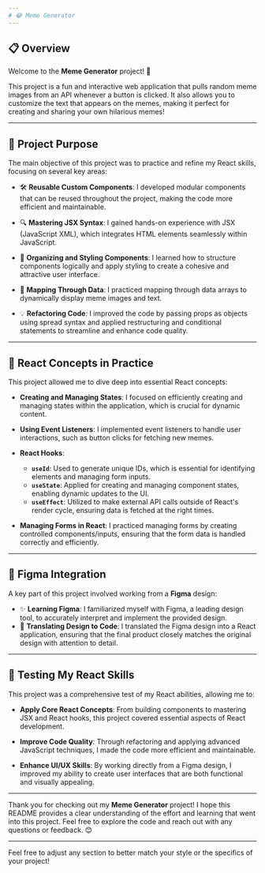 ```yaml
---
# 😂 Meme Generator
---
```


## 📋 Overview

Welcome to the **Meme Generator** project! 🎉

This project is a fun and interactive web application that pulls random meme images from an API whenever a button is clicked. It also allows you to customize the text that appears on the memes, making it perfect for creating and sharing your own hilarious memes!

---

## 🎯 Project Purpose

The main objective of this project was to practice and refine my React skills, focusing on several key areas:

- 🛠️ **Reusable Custom Components**: I developed modular components that can be reused throughout the project, making the code more efficient and maintainable.

- 🔍 **Mastering JSX Syntax**: I gained hands-on experience with JSX (JavaScript XML), which integrates HTML elements seamlessly within JavaScript.

- 🎨 **Organizing and Styling Components**: I learned how to structure components logically and apply styling to create a cohesive and attractive user interface.

- 🔄 **Mapping Through Data**: I practiced mapping through data arrays to dynamically display meme images and text.

- 💡 **Refactoring Code**: I improved the code by passing props as objects using spread syntax and applied restructuring and conditional statements to streamline and enhance code quality.

---

## 🔧 React Concepts in Practice

This project allowed me to dive deep into essential React concepts:

- **Creating and Managing States**: I focused on efficiently creating and managing states within the application, which is crucial for dynamic content.
- **Using Event Listeners**: I implemented event listeners to handle user interactions, such as button clicks for fetching new memes.

- **React Hooks**:

  - **`useId`**: Used to generate unique IDs, which is essential for identifying elements and managing form inputs.
  - **`useState`**: Applied for creating and managing component states, enabling dynamic updates to the UI.
  - **`useEffect`**: Utilized to make external API calls outside of React's render cycle, ensuring data is fetched at the right times.

- **Managing Forms in React**: I practiced managing forms by creating controlled components/inputs, ensuring that the form data is handled correctly and efficiently.

---

## 🎨 Figma Integration

A key part of this project involved working from a **Figma** design:

- ✨ **Learning Figma**: I familiarized myself with Figma, a leading design tool, to accurately interpret and implement the provided design.
- 🧩 **Translating Design to Code**: I translated the Figma design into a React application, ensuring that the final product closely matches the original design with attention to detail.

---

## 🧪 Testing My React Skills

This project was a comprehensive test of my React abilities, allowing me to:

- **Apply Core React Concepts**: From building components to mastering JSX and React hooks, this project covered essential aspects of React development.
- **Improve Code Quality**: Through refactoring and applying advanced JavaScript techniques, I made the code more efficient and maintainable.

- **Enhance UI/UX Skills**: By working directly from a Figma design, I improved my ability to create user interfaces that are both functional and visually appealing.

---

Thank you for checking out my **Meme Generator** project! I hope this README provides a clear understanding of the effort and learning that went into this project. Feel free to explore the code and reach out with any questions or feedback. 😊

---

Feel free to adjust any section to better match your style or the specifics of your project!

